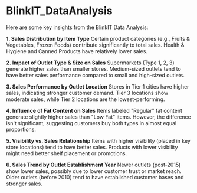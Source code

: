 # BlinkIT_DataAnalysis

Here are some key insights from the BlinkIT Data Analysis:

**1. Sales Distribution by Item Type**
    Certain product categories (e.g., Fruits & Vegetables, Frozen Foods) contribute significantly to total sales.
    Health & Hygiene and Canned Products have relatively lower sales.

**2. Impact of Outlet Type & Size on Sales**
   Supermarkets (Type 1, 2, 3) generate higher sales than smaller stores.
   Medium-sized outlets tend to have better sales performance compared to small and high-sized outlets.

**3. Sales Performance by Outlet Location**
   Stores in Tier 1 cities have higher sales, indicating stronger customer demand.
  Tier 3 locations show moderate sales, while Tier 2 locations are the lowest-performing.

**4. Influence of Fat Content on Sales**
  Items labeled "Regular" fat content generate slightly higher sales than "Low Fat" items.
  However, the difference isn't significant, suggesting customers buy both types in almost equal proportions.

**5. Visibility vs. Sales Relationship**
  Items with higher visibility (placed in key store locations) tend to have better sales.
  Products with lower visibility might need better shelf placement or promotions.

**6. Sales Trend by Outlet Establishment Year**
  Newer outlets (post-2015) show lower sales, possibly due to lower customer trust or market reach.
  Older outlets (before 2010) tend to have established customer bases and stronger sales.
